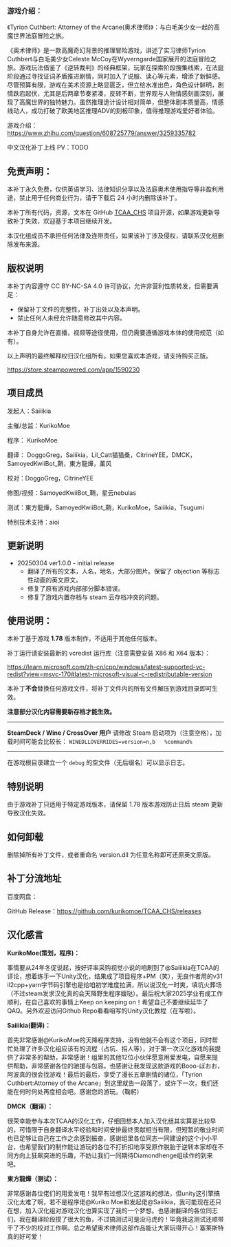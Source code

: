 

### 游戏介绍：

《Tyrion Cuthbert: Attorney of the Arcane(奥术律师)》：与白毛美少女一起的高魔世界法庭冒险之旅。

《奥术律师》是一款高魔奇幻背景的推理冒险游戏，讲述了实习律师Tyrion Cuthbert与白毛美少女Celeste McCoy在Wyverngarde国家展开的法庭冒险之旅。游戏玩法借鉴了《逆转裁判》的经典框架，玩家在探索阶段搜集线索，在法庭阶段通过寻找证词矛盾推进剧情，同时加入了说服、读心等元素，增添了新鲜感。尽管预算有限，游戏在美术资源上略显匮乏，但立绘水准出色，角色设计鲜明，剧情跌宕起伏，尤其是后两章节奏紧凑，反转不断，世界观与人物情感刻画深刻，展现了高魔世界的独特魅力。虽然推理诡计设计相对简单，但整体剧本质量高，情感线动人，成功打破了欧美地区推理ADV的刻板印象，值得推理游戏爱好者体验。

游戏介绍：https://www.zhihu.com/question/608725779/answer/3259335782



中文汉化补丁上线 PV：TODO



## 免责声明：

本补丁永久免费，仅供英语学习、法律知识分享以及法庭奥术使用指导等非盈利用途，禁止用于任何商业行为，请于下载后 24 小时内删除该补丁。

本补丁所有代码，资源，文本在 GitHub [TCAA_CHS](https://github.com/kurikomoe/TCAA_CHS) 项目开源，如果游戏更新导致补丁失效，欢迎基于本项目继续开发。

本汉化组成员不承担任何法律及连带责任，如果该补丁涉及侵权，请联系汉化组删除发布来源。



## 版权说明

本补丁内容遵守 CC BY-NC-SA 4.0 许可协议，允许非营利性质转发，但需要满足：

- 保留补丁文件的完整性，补丁出处以及本声明。
- 禁止任何人未经允许随意修改其中内容。

本补丁自身允许在直播，视频等途径使用，但仍需要遵循游戏本体的使用规范（如有）。

以上声明的最终解释权归汉化组所有。如果您喜欢本游戏，请支持购买正版。

https://store.steampowered.com/app/1590230




## 项目成员

发起人：Saiiikia

主催/总监：KurikoMoe

程序： KurikoMoe

翻译： DoggoGreg，Saiiikia，Lil\_Catt猫猫桑，CitrineYEE，DMCK，SamoyedKwiiBot\_鞘，東方龍燁，薰风

校对：DoggoGreg，CitrineYEE

修图/视频：SamoyedKwiiBot\_鞘，星云nebulas

测试：東方龍燁，SamoyedKwiiBot\_鞘，KurikoMoe，Saiiikia，Tsugumi

特别技术支持：aioi



## 更新说明

- 20250304 ver1.0.0 - initial release
  - 翻译了所有的文本，人名，地名，大部分图片。保留了 objection 等标志性动画的英文原文。
  - 修复了原有游戏内部部分脚本错误。
  - 修复了游戏内置存档与 steam 云存档冲突的问题。




## 使用说明：

本补丁基于游戏 **1.78** 版本制作，不适用于其他任何版本。

补丁运行请安装最新的 vcredist 运行库（注意需要安装 X86 和 X64 版本）：

https://learn.microsoft.com/zh-cn/cpp/windows/latest-supported-vc-redist?view=msvc-170#latest-microsoft-visual-c-redistributable-version

本补丁**不会**替换任何游戏文件，将补丁文件内的所有文件解压到游戏目录即可生效。

**注意部分汉化内容需要新存档才能生效。**

---------------------------

**SteamDeck / Wine / CrossOver 用户**
请修改 Steam 启动项为（注意空格），加载时间可能会比较长：
`WINEDLLOVERRIDES=version=n,b   %command%`

-----------------------------------

在游戏根目录建立一个 `debug` 的空文件（无后缀名）可以显示日志。



## 特别说明

由于游戏补丁只适用于特定游戏版本，请保留 1.78 版本游戏防止日后 steam 更新导致汉化失效。



## 如何卸载

删除掉所有补丁文件，或者重命名 version.dll 为任意名称即可还原英文原版。



## 补丁分流地址

百度网盘：

GitHub Release：https://github.com/kurikomoe/TCAA_CHS/releases




## 汉化感言

**KurikoMoe(策划，程序)：**

事情要从24年冬促说起，按好评率采购视觉小说的咱刷到了@Saiiikia在TCAA的评论，想着练手一下Unity汉化，结果成了项目程序+PM（笑），无良作者用的v31 il2cpp+yarn字节码引擎也是给咱初学难度拉满，所以说汉化一时爽，填坑火葬场（不过steam发求汉化真的会天降野生程序媛哒）。最后祝大家2025学业有成工作顺利，在自己喜欢的事情上Keep on keeping on！希望自己不要继续延毕了QAQ。另外欢迎访问Github Repo看看咱写的Unity汉化教程（在写啦）。

**Saiiikia(翻译)：**

首先非常感谢@KurikoMoe的天降程序支持，没有他就不会有这个项目，同时帮忙处理了许多汉化组应该有的流程（占坑、招人等），对于第一次汉化游戏的我提供了非常多的帮助，非常感谢！组里的其他12位小伙伴愿意用爱发电，自愿来提供帮助，非常感谢各位的驰援与包容。也感谢让我发现这款游戏的Booo-ぼおお，阿波真的很会找游戏！最后的最后，享受了漫长五章剧情的诸位，「Tyrion Cuthbert:Attorney of the Arcane」到这里就告一段落了，或许下一次，我们还能在何时何处再度相会吧。感谢您的游玩。（鞠躬）

**DMCK（翻译）：**

很荣幸能参与本次TCAA的汉化工作，仔细回想本人加入汉化组其实算是比较早的，可惜限于自身翻译水平经验和时间安排最终贡献相当有限，但短暂的敬业时间也已足够让自己在工作之余感到振奋，感谢组里各位同志一同建设的这个小小平台，也希望我们的制作能让游玩的各位不打折扣地享受原作脱胎于逆转本家却在不同方向上狂飙突进的乐趣，不妨让我们一同期待Diamondhenge组续作的到来吧。

**東方龍燁（测试）：**

非常感谢各位佬们的用爱发电！我早有过想汉化这游戏的想法，但unity这引擎搞汉化太难了啊，若不是程序佬@Kuriko Moe和发起佬@Saiiikia，我可能现在还只在想，加入汉化组对游戏汉化也算实现了我的一个梦想。也感谢翻译的各位同志们，我在翻译阶段摸了很大的鱼，不过搞测试可是没马虎的！毕竟我这测试还顺带干了不少的校对工作啊。总之希望奥术律师这部作品能让大家玩得开心！塞莱斯特真的好可爱！
